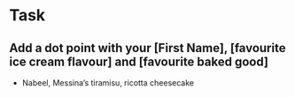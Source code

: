 # Task

## Add a dot point with your [First Name], [favourite ice cream flavour] and [favourite baked good]

* Nabeel, Messina’s tiramisu, ricotta cheesecake

